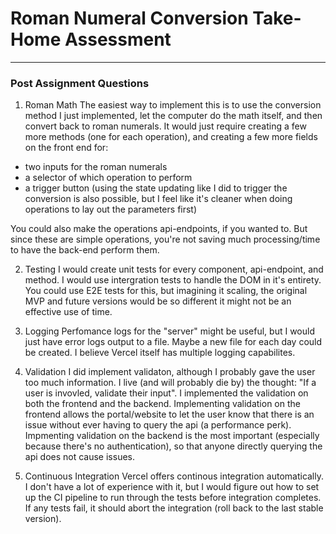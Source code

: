 # Roman Numeral Conversion Take-Home Assessment

---

### Post Assignment Questions

1. Roman Math
 The easiest way to implement this is to use the conversion method I just implemented, let the computer do the math itself, and then convert back to roman numerals. It would just require creating a few more methods (one for each operation), and creating a few more fields on the front end for:
 - two inputs for the roman numerals
 - a selector of which operation to perform
 - a trigger button (using the state updating like I did to trigger the conversion is also possible, but I feel like it's cleaner when doing operations to lay out the parameters first)

 You could also make the operations api-endpoints, if you wanted to. But since these are simple operations, you're not saving much processing/time to have the back-end perform them.

2. Testing
 I would create unit tests for every component, api-endpoint, and method. I would use intergration tests to handle the DOM in it's entirety. You could use E2E tests for this, but imagining it scaling, the original MVP and future versions would be so different it might not be an effective use of time.

3. Logging
 Perfomance logs for the "server" might be useful, but I would just have error logs output to a file. Maybe a new file for each day could be created. I believe Vercel itself has multiple logging capabilites.

4. Validation
 I did implement validaton, although I probably gave the user too much information. I live (and will probably die by) the thought: "If a user is invovled, validate their input". I implemented the validation on both the frontend and the backend. Implementing validation on the frontend allows the portal/website to let the user know that there is an issue without ever having to query the api (a performance perk). Impmenting validation on the backend is the most important (especially because there's no authentication), so that anyone directly querying the api does not cause issues.

5. Continuous Integration
 Vercel offers continous integration automatically. I don't have a lot of experience with it, but I would figure out how to set up the CI pipeline to run through the tests before integration completes. If any tests fail, it should abort the integration (roll back to the last stable version).